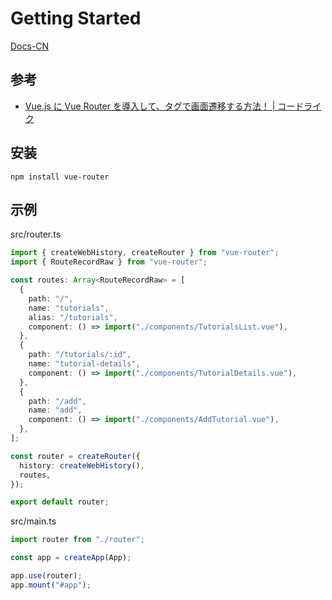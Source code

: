 # Getting Started

[Docs-CN](https://router.vuejs.org/zh/)

## 参考

- [Vue.js に Vue Router を導入して、タグで画面遷移する方法！ | コードライク](https://codelikes.com/install-vue-router/)

## 安装

```shell
npm install vue-router
```

## 示例

src/router.ts

```typescript
import { createWebHistory, createRouter } from "vue-router";
import { RouteRecordRaw } from "vue-router";

const routes: Array<RouteRecordRaw> = [
  {
    path: "/",
    name: "tutorials",
    alias: "/tutorials",
    component: () => import("./components/TutorialsList.vue"),
  },
  {
    path: "/tutorials/:id",
    name: "tutorial-details",
    component: () => import("./components/TutorialDetails.vue"),
  },
  {
    path: "/add",
    name: "add",
    component: () => import("./components/AddTutorial.vue"),
  },
];

const router = createRouter({
  history: createWebHistory(),
  routes,
});

export default router;
```

src/main.ts

```typescript
import router from "./router";

const app = createApp(App);

app.use(router);
app.mount("#app");
```
